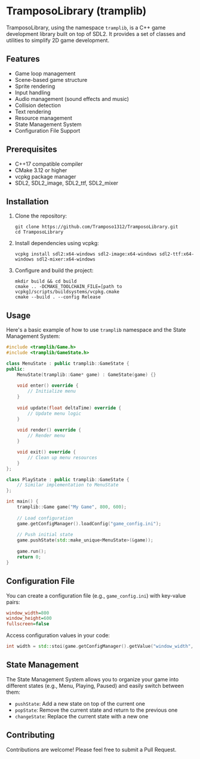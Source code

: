 # TramposoLibrary (tramplib)

TramposoLibrary, using the namespace `tramplib`, is a C++ game development library built on top of SDL2. It provides a set of classes and utilities to simplify 2D game development.

## Features

- Game loop management
- Scene-based game structure
- Sprite rendering
- Input handling
- Audio management (sound effects and music)
- Collision detection
- Text rendering
- Resource management
- State Management System
- Configuration File Support

## Prerequisites

- C++17 compatible compiler
- CMake 3.12 or higher
- vcpkg package manager
- SDL2, SDL2_image, SDL2_ttf, SDL2_mixer

## Installation

1. Clone the repository:
   ```
   git clone https://github.com/Tramposo1312/TramposoLibrary.git
   cd TramposoLibrary
   ```

2. Install dependencies using vcpkg:
   ```
   vcpkg install sdl2:x64-windows sdl2-image:x64-windows sdl2-ttf:x64-windows sdl2-mixer:x64-windows
   ```

3. Configure and build the project:
   ```
   mkdir build && cd build
   cmake .. -DCMAKE_TOOLCHAIN_FILE=[path to vcpkg]/scripts/buildsystems/vcpkg.cmake
   cmake --build . --config Release
   ```

## Usage

Here's a basic example of how to use `tramplib` namespace and the State Management System:

```cpp
#include <tramplib/Game.h>
#include <tramplib/GameState.h>

class MenuState : public tramplib::GameState {
public:
    MenuState(tramplib::Game* game) : GameState(game) {}
    
    void enter() override {
        // Initialize menu
    }
    
    void update(float deltaTime) override {
        // Update menu logic
    }
    
    void render() override {
        // Render menu
    }

    void exit() override {
        // Clean up menu resources
    }
};

class PlayState : public tramplib::GameState {
    // Similar implementation to MenuState
};

int main() {
    tramplib::Game game("My Game", 800, 600);
    
    // Load configuration
    game.getConfigManager().loadConfig("game_config.ini");
    
    // Push initial state
    game.pushState(std::make_unique<MenuState>(&game));
    
    game.run();
    return 0;
}
```

## Configuration File

You can create a configuration file (e.g., `game_config.ini`) with key-value pairs:

```ini
window_width=800
window_height=600
fullscreen=false
```

Access configuration values in your code:

```cpp
int width = std::stoi(game.getConfigManager().getValue("window_width", "800"));
```

## State Management

The State Management System allows you to organize your game into different states (e.g., Menu, Playing, Paused) and easily switch between them:

- `pushState`: Add a new state on top of the current one
- `popState`: Remove the current state and return to the previous one
- `changeState`: Replace the current state with a new one

## Contributing

Contributions are welcome! Please feel free to submit a Pull Request.
